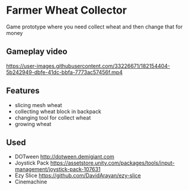 # Farmer Wheat Collector
Game prototype where you need collect wheat and then change that for money

## Gameplay video
https://user-images.githubusercontent.com/33226671/182154404-5b242949-dbfe-41dc-bbfa-7773ac57456f.mp4

## Features
- slicing mesh wheat
- collecting wheat block in backpack
- changing tool for collect wheat
- growing wheat

## Used
- DOTween http://dotween.demigiant.com
- Joystick Pack https://assetstore.unity.com/packages/tools/input-management/joystick-pack-107631
- Ezy Slice https://github.com/DavidArayan/ezy-slice
- Cinemachine



